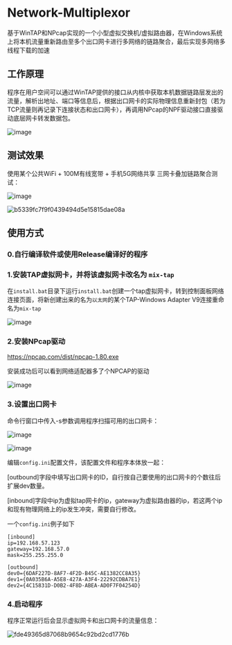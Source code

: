 # Network-Multiplexor
基于WinTAP和NPcap实现的一个小型虚拟交换机/虚拟路由器，在Windows系统上将本机流量重新路由至多个出口网卡进行多网络的链路聚合，最后实现多网络多线程下载的加速

## 工作原理

程序在用户空间可以通过WinTAP提供的接口从内核中获取本机数据链路层发出的流量，解析出地址、端口等信息后，根据出口网卡的实际物理信息重新封包（若为TCP流量则再记录下连接状态和出口网卡），再调用NPcap的NPF驱动接口直接驱动底层网卡转发数据包。

![image](https://github.com/user-attachments/assets/45b5bfb0-23b8-4204-b4d7-a2c6b46c1bb8)

## 测试效果

使用某个公共WiFi + 100M有线宽带 + 手机5G网络共享 三网卡叠加链路聚合测试：

![image](https://github.com/user-attachments/assets/225d55e4-bcea-490d-834b-cd8064026310)

![b5339fc7f9f0439494d5e15815dae08a](https://github.com/user-attachments/assets/49f5518e-a4dc-4057-a80e-a67c5ee59e64)


## 使用方式

### 0.自行编译软件或使用Release编译好的程序

### 1.安装TAP虚拟网卡，并将该虚拟网卡改名为 `mix-tap`

在`install.bat`目录下运行`install.bat`创建一个tap虚拟网卡，转到控制面板网络连接页面，将新创建出来的名为`以太网`的某个TAP-Windows Adapter V9连接重命名为`mix-tap`

![image](https://github.com/user-attachments/assets/fc52d102-a1aa-48fc-af17-703d3e3516c7)

### 2.安装NPcap驱动

https://npcap.com/dist/npcap-1.80.exe

安装成功后可以看到网络适配器多了个NPCAP的驱动

![image](https://github.com/user-attachments/assets/d50654a0-dd2b-4263-ae69-3cd17fde16b5)

### 3.设置出口网卡

命令行窗口中传入-s参数调用程序扫描可用的出口网卡：

![image](https://github.com/user-attachments/assets/f3ae29f0-fe64-4908-840c-93937617adcb)

![image](https://github.com/user-attachments/assets/8b9c83f3-6cf2-4058-9ebe-c39ee2d95db6)

编辑`config.ini`配置文件，该配置文件和程序本体放一起：

[outbound]字段中填写出口网卡的ID，自行按自己要使用的出口网卡的个数往后扩展dev数量。

[inbound]字段中ip为虚拟tap网卡的ip，gateway为虚拟路由器的ip，若这两个ip和现有物理网络上的ip发生冲突，需要自行修改。

一个`config.ini`例子如下

```
[inbound]
ip=192.168.57.123
gateway=192.168.57.0
mask=255.255.255.0

[outbound]
dev0={6DAF227D-8AF7-4F2D-B45C-AE1382CC8A35}
dev1={0A035B6A-A5E8-427A-A3F4-22292CDBA7E1}
dev2={4C15831D-D0B2-4F8D-ABEA-AD0F7F04254D}
```

### 4.启动程序

程序正常运行后会显示虚拟网卡和出口网卡的流量信息：

![fde49365d87068b9654c92bd2cd1776b](https://github.com/user-attachments/assets/3053a9bc-5a59-4419-a50e-f04909af122e)



